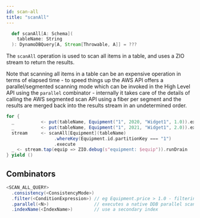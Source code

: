 ```yaml
---
id: scan-all
title: "scanAll"
---
```


```scala
  def scanAll[A: Schema](
    tableName: String
  ): DynamoDBQuery[A, Stream[Throwable, A]] = ???
```

The `scanAll` operation is used to scan all items in a table, and uses a ZIO stream to return the results.  

Note that scanning all items in a table can be an expensive operation in terms of elapsed time - to speed things up the 
AWS API offers a parallel/segmented scanning mode which can be invoked in the High Level API using the `parallel` combinator - 
internally it takes care of the details of calling the AWS segmented scan API using a fiber per segment and the results 
are merged back into the results stream in an undetermined order.

```scala
for {
  _          <- put(tableName, Equipment("1", 2020, "Widget1", 1.0)).execute
  _          <- put(tableName, Equipment("1", 2021, "Widget1", 2.0)).execute
  stream     <- scanAll[Equipment](tableName)
                  .whereKey(Equipment.id.partitionKey === "1")
                  .execute
  _ <- stream.tap(equip => ZIO.debug(s"equipment: $equip")).runDrain 
} yield ()
```

## Combinators

```scala
<SCAN_ALL_QUERY>
  .consistency(<ConsistencyMode>)
  .filter(<ConditionExpression>) // eg Equipment.price > 1.0 - filtering is done server side AFTER the scan  
  .parallel(<N>)                 // executes a native DDB parallel scan on the server and merges the results back to the stream
  .indexName(<IndexName>)        // use a secondary index    
```